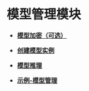 # 模型管理模块<a name="hilens_05_0018"></a>

-   **[模型加密（可选）](模型加密（可选）.md)**  

-   **[创建模型实例](创建模型实例.md)**  

-   **[模型推理](模型推理.md)**  

-   **[示例-模型管理](示例-模型管理.md)**  


